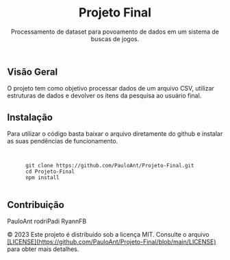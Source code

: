 <!DOCTYPE html>
<html lang="pt-br">
<head>
  <meta charset="UTF-8">
  <meta name="viewport" content="width=device-width, initial-scale=1.0">
</head>
<body>

  <header>
    <h1>Projeto Final</h1>
    <p>Processamento de dataset para povoamento de dados em um sistema de buscas de jogos.</p>
  </header>

  <section>
    <h2>Visão Geral</h2>
    <p>
      O projeto tem como objetivo processar dados de um arquivo CSV, utilizar estruturas de dados e devolver os itens da pesquisa ao usuário final.
    </p>
  </section>

  <section>
    <h2>Instalação</h2>
    <p>
      Para utilizar o código basta baixar o arquivo diretamente do github e instalar as suas pendências de funcionamento.
    </p>
    <code>
    <!-- Exemplo de código de instalação -->
      git clone https://github.com/PauloAnt/Projeto-Final.git
      cd Projeto-Final
      npm install
    </code>
  </section>

  <section>
    <h2>Contribuição</h2>
    <p>
      PauloAnt
      rodriPadi
      RyannFB
    </p>
  </section>

  <footer>
    <p>
      &copy; 2023 Este projeto é distribuído sob a licença MIT. Consulte o arquivo <a href="LICENSE">[LICENSE](https://github.com/PauloAnt/Projeto-Final/blob/main/LICENSE)</a> para obter mais detalhes.
    </p>
  </footer>

</body>
</html>
